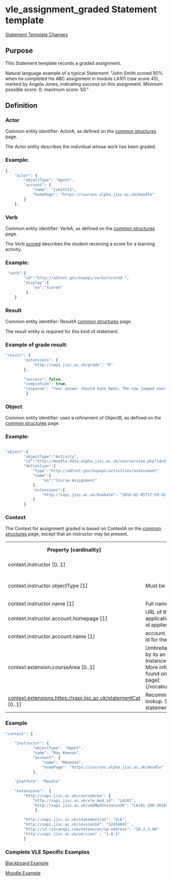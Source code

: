 # vle_assignment_graded Statement template

[Statement Template Changes](/version_changes.md#assignment-graded)

## Purpose
This Statement template records a graded assignment.

Natural language example of a typical Statement: "John Smith scored 90% when he completed his ABC assignment in module LA101 (raw score 45), marked by Angela Jones, indicating success on this assignment. Minimum possible score: 0; maximum score: 50."

## Definition
### Actor

Common entity identifier:  ActorA, as defined on the [common structures](/common_structures.md#actora) page.

The Actor entity describes the individual whose work has been graded.

### Example:
``` Javascript
{
    "actor": {
        "objectType": "Agent",
        "account": {
            "name": "jsmith12",
            "homePage": "https://courses.alpha.jisc.ac.uk/moodle"
        }
    },
```

### Verb
Common entity identifier: VerbA, as defined on the [common structures](/common_structures.md#verba) page.

The Verb [scored](/vocabulary.md#verbs) describes the student receiving a score for a learning activity.

### Example:

``` javascript
 "verb":{
        "id":"http://adlnet.gov/expapi/verbs/scored ",
        "display":{
            "en":"scored"
         }
    }
``` 

### Result
Common entity identifier: ResultA [common structures](/common_structures.md#result-a) page.

The result entity is required for this kind of statement.

### Example of grade result:

``` javascript 
"result": {
        "extensions": {
        	"http://xapi.jisc.ac.uk/grade": "E"
        },
		
        "success": false,
        "completion": true,
        "response": "Your answer should have been: The cow jumped over the moon."
         }
````

### Object
Common entity identifier: uses a refinement of ObjectB, as defined on the [common structures](/common_structures.md#objectb) page.

### Example:
``` javascript

"object":{
		"objectType":"Activity",
		"id":"http://moodle.data.alpha.jisc.ac.uk/course/view.php?id=4",
		"definition":{
			"type":"http://adlnet.gov/expapi/activities/assessment",
			"name":{
				"en":"Course Assignment"
			},
			"extensions":{
				"http://xapi.jisc.ac.uk/dueDate": "2016-02-05T17:59:45.000Z"
			}
		}	
```

### Context
The Context for assignment graded is based on ContextA on the [common structures](/common_structures.md#contexta) page, except that an instructor may be present.

<table>
<tr><th>Property [cardinality]</th><th>Description</th><th>Value information</</th></tr>
<tr>
	<td>context.instructor [0..1]</td>
	<td></td>
	<td>JSON Object</td>
</tr>
<tr>
	<td>context.instructor.objectType [1]</td>
	<td>Must be "Agent"</td>
	<td>string. Must have the value "Agent".</td>
</tr>
<tr>
	<td>context.instructor.name [1]</td>
	<td>Full name of instructor</td>
	<td>string</td>
</tr>
<tr>
	<td>context.instructor.account.homepage [1] </td>
	<td>URL of the home page of the application for which the login id applies.</td>
	<td>url</td>
</tr>
<tr>
	<td>context.instructor.account.name [1] </td>
	<td>account.name gives the login id for the instructor.</td>
	<td>string</td>
</tr>
<tr> 
	<td>context.extension.courseArea [0..1]</td>
	<td>Umbrella course/parent area by its an UDD Module Instance ID or VLE Module ID. More information can be found on the [vocabularies page](/vocabulary.md#coursearea).</td>
	<td>JSON object</td>
<tr> 
	<tr>
		<td><a href="vocabulary.md#statement-category">context.extensions.https://xapi.jisc.ac.uk/statementCat</a> [0..1]</td>
		<td>Recommended For querying lookup. Set to "VLE" in vle statements <br/></td>
		<td>string</td>
	</tr>
</table>

### Example

``` javascript
"context": {
		
	"instructor": {
            "objectType": "Agent",
            "name": "Ray Keenan",
            "account": {
                "name": "RKeenan",
                "homePage": "https://courses.alpha.jisc.ac.uk/moodle"
            },
        
    "platform": "Moodle"
	
    "extensions":  {
      	"http://xapi.jisc.ac.uk/courseArea": {
			"http://xapi.jisc.ac.uk/vle_mod_id": "LA101",
			"http://xapi.jisc.ac.uk/uddModInstanceID": "LA101-200-2016S1-0"
             },
				
		"http://xapi.jisc.ac.uk/statementCat": "VLE",		
		"http://xapi.jisc.ac.uk/sessionId": "32456891" ,
		"http://id.tincanapi.com/extension/ip-address": "10.3.3.48"
		"http://xapi.jisc.ac.uk/version" : "1.0.1"
        }
```


### Complete VLE Specific Examples
[Blackboard Example](/vle/blackboard/asssignment_graded.json)

[Moodle Example](/vle/moodle/asssignment_graded.json)
